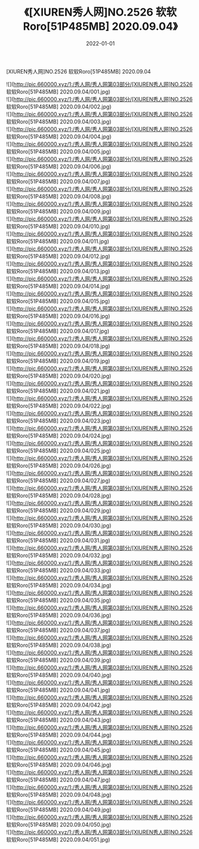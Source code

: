 ﻿---
layout: post
title:  《[XIUREN秀人网]NO.2526 软软Roro[51P485MB] 2020.09.04》
date:   2022-01-01
img: http://pic.660000.xyz/1:/秀人网/秀人网第03部分/[XIUREN秀人网]NO.2526 软软Roro[51P485MB] 2020.09.04/000.jpg
categories: [美女, 清纯, 唯美]
---

[XIUREN秀人网]NO.2526 软软Roro[51P485MB] 2020.09.04

 ![](http://pic.660000.xyz/1:/秀人网/秀人网第03部分/[XIUREN秀人网]NO.2526 软软Roro[51P485MB] 2020.09.04/001.jpg) <br>![](http://pic.660000.xyz/1:/秀人网/秀人网第03部分/[XIUREN秀人网]NO.2526 软软Roro[51P485MB] 2020.09.04/002.jpg) <br>![](http://pic.660000.xyz/1:/秀人网/秀人网第03部分/[XIUREN秀人网]NO.2526 软软Roro[51P485MB] 2020.09.04/003.jpg) <br>![](http://pic.660000.xyz/1:/秀人网/秀人网第03部分/[XIUREN秀人网]NO.2526 软软Roro[51P485MB] 2020.09.04/004.jpg) <br>![](http://pic.660000.xyz/1:/秀人网/秀人网第03部分/[XIUREN秀人网]NO.2526 软软Roro[51P485MB] 2020.09.04/005.jpg) <br>![](http://pic.660000.xyz/1:/秀人网/秀人网第03部分/[XIUREN秀人网]NO.2526 软软Roro[51P485MB] 2020.09.04/006.jpg) <br>![](http://pic.660000.xyz/1:/秀人网/秀人网第03部分/[XIUREN秀人网]NO.2526 软软Roro[51P485MB] 2020.09.04/007.jpg) <br>![](http://pic.660000.xyz/1:/秀人网/秀人网第03部分/[XIUREN秀人网]NO.2526 软软Roro[51P485MB] 2020.09.04/008.jpg) <br>![](http://pic.660000.xyz/1:/秀人网/秀人网第03部分/[XIUREN秀人网]NO.2526 软软Roro[51P485MB] 2020.09.04/009.jpg) <br>![](http://pic.660000.xyz/1:/秀人网/秀人网第03部分/[XIUREN秀人网]NO.2526 软软Roro[51P485MB] 2020.09.04/010.jpg) <br>![](http://pic.660000.xyz/1:/秀人网/秀人网第03部分/[XIUREN秀人网]NO.2526 软软Roro[51P485MB] 2020.09.04/011.jpg) <br>![](http://pic.660000.xyz/1:/秀人网/秀人网第03部分/[XIUREN秀人网]NO.2526 软软Roro[51P485MB] 2020.09.04/012.jpg) <br>![](http://pic.660000.xyz/1:/秀人网/秀人网第03部分/[XIUREN秀人网]NO.2526 软软Roro[51P485MB] 2020.09.04/013.jpg) <br>![](http://pic.660000.xyz/1:/秀人网/秀人网第03部分/[XIUREN秀人网]NO.2526 软软Roro[51P485MB] 2020.09.04/014.jpg) <br>![](http://pic.660000.xyz/1:/秀人网/秀人网第03部分/[XIUREN秀人网]NO.2526 软软Roro[51P485MB] 2020.09.04/015.jpg) <br>![](http://pic.660000.xyz/1:/秀人网/秀人网第03部分/[XIUREN秀人网]NO.2526 软软Roro[51P485MB] 2020.09.04/016.jpg) <br>![](http://pic.660000.xyz/1:/秀人网/秀人网第03部分/[XIUREN秀人网]NO.2526 软软Roro[51P485MB] 2020.09.04/017.jpg) <br>![](http://pic.660000.xyz/1:/秀人网/秀人网第03部分/[XIUREN秀人网]NO.2526 软软Roro[51P485MB] 2020.09.04/018.jpg) <br>![](http://pic.660000.xyz/1:/秀人网/秀人网第03部分/[XIUREN秀人网]NO.2526 软软Roro[51P485MB] 2020.09.04/019.jpg) <br>![](http://pic.660000.xyz/1:/秀人网/秀人网第03部分/[XIUREN秀人网]NO.2526 软软Roro[51P485MB] 2020.09.04/020.jpg) <br>![](http://pic.660000.xyz/1:/秀人网/秀人网第03部分/[XIUREN秀人网]NO.2526 软软Roro[51P485MB] 2020.09.04/021.jpg) <br>![](http://pic.660000.xyz/1:/秀人网/秀人网第03部分/[XIUREN秀人网]NO.2526 软软Roro[51P485MB] 2020.09.04/022.jpg) <br>![](http://pic.660000.xyz/1:/秀人网/秀人网第03部分/[XIUREN秀人网]NO.2526 软软Roro[51P485MB] 2020.09.04/023.jpg) <br>![](http://pic.660000.xyz/1:/秀人网/秀人网第03部分/[XIUREN秀人网]NO.2526 软软Roro[51P485MB] 2020.09.04/024.jpg) <br>![](http://pic.660000.xyz/1:/秀人网/秀人网第03部分/[XIUREN秀人网]NO.2526 软软Roro[51P485MB] 2020.09.04/025.jpg) <br>![](http://pic.660000.xyz/1:/秀人网/秀人网第03部分/[XIUREN秀人网]NO.2526 软软Roro[51P485MB] 2020.09.04/026.jpg) <br>![](http://pic.660000.xyz/1:/秀人网/秀人网第03部分/[XIUREN秀人网]NO.2526 软软Roro[51P485MB] 2020.09.04/027.jpg) <br>![](http://pic.660000.xyz/1:/秀人网/秀人网第03部分/[XIUREN秀人网]NO.2526 软软Roro[51P485MB] 2020.09.04/028.jpg) <br>![](http://pic.660000.xyz/1:/秀人网/秀人网第03部分/[XIUREN秀人网]NO.2526 软软Roro[51P485MB] 2020.09.04/029.jpg) <br>![](http://pic.660000.xyz/1:/秀人网/秀人网第03部分/[XIUREN秀人网]NO.2526 软软Roro[51P485MB] 2020.09.04/030.jpg) <br>![](http://pic.660000.xyz/1:/秀人网/秀人网第03部分/[XIUREN秀人网]NO.2526 软软Roro[51P485MB] 2020.09.04/031.jpg) <br>![](http://pic.660000.xyz/1:/秀人网/秀人网第03部分/[XIUREN秀人网]NO.2526 软软Roro[51P485MB] 2020.09.04/032.jpg) <br>![](http://pic.660000.xyz/1:/秀人网/秀人网第03部分/[XIUREN秀人网]NO.2526 软软Roro[51P485MB] 2020.09.04/033.jpg) <br>![](http://pic.660000.xyz/1:/秀人网/秀人网第03部分/[XIUREN秀人网]NO.2526 软软Roro[51P485MB] 2020.09.04/034.jpg) <br>![](http://pic.660000.xyz/1:/秀人网/秀人网第03部分/[XIUREN秀人网]NO.2526 软软Roro[51P485MB] 2020.09.04/035.jpg) <br>![](http://pic.660000.xyz/1:/秀人网/秀人网第03部分/[XIUREN秀人网]NO.2526 软软Roro[51P485MB] 2020.09.04/036.jpg) <br>![](http://pic.660000.xyz/1:/秀人网/秀人网第03部分/[XIUREN秀人网]NO.2526 软软Roro[51P485MB] 2020.09.04/037.jpg) <br>![](http://pic.660000.xyz/1:/秀人网/秀人网第03部分/[XIUREN秀人网]NO.2526 软软Roro[51P485MB] 2020.09.04/038.jpg) <br>![](http://pic.660000.xyz/1:/秀人网/秀人网第03部分/[XIUREN秀人网]NO.2526 软软Roro[51P485MB] 2020.09.04/039.jpg) <br>![](http://pic.660000.xyz/1:/秀人网/秀人网第03部分/[XIUREN秀人网]NO.2526 软软Roro[51P485MB] 2020.09.04/040.jpg) <br>![](http://pic.660000.xyz/1:/秀人网/秀人网第03部分/[XIUREN秀人网]NO.2526 软软Roro[51P485MB] 2020.09.04/041.jpg) <br>![](http://pic.660000.xyz/1:/秀人网/秀人网第03部分/[XIUREN秀人网]NO.2526 软软Roro[51P485MB] 2020.09.04/042.jpg) <br>![](http://pic.660000.xyz/1:/秀人网/秀人网第03部分/[XIUREN秀人网]NO.2526 软软Roro[51P485MB] 2020.09.04/043.jpg) <br>![](http://pic.660000.xyz/1:/秀人网/秀人网第03部分/[XIUREN秀人网]NO.2526 软软Roro[51P485MB] 2020.09.04/044.jpg) <br>![](http://pic.660000.xyz/1:/秀人网/秀人网第03部分/[XIUREN秀人网]NO.2526 软软Roro[51P485MB] 2020.09.04/045.jpg) <br>![](http://pic.660000.xyz/1:/秀人网/秀人网第03部分/[XIUREN秀人网]NO.2526 软软Roro[51P485MB] 2020.09.04/046.jpg) <br>![](http://pic.660000.xyz/1:/秀人网/秀人网第03部分/[XIUREN秀人网]NO.2526 软软Roro[51P485MB] 2020.09.04/047.jpg) <br>![](http://pic.660000.xyz/1:/秀人网/秀人网第03部分/[XIUREN秀人网]NO.2526 软软Roro[51P485MB] 2020.09.04/048.jpg) <br>![](http://pic.660000.xyz/1:/秀人网/秀人网第03部分/[XIUREN秀人网]NO.2526 软软Roro[51P485MB] 2020.09.04/049.jpg) <br>![](http://pic.660000.xyz/1:/秀人网/秀人网第03部分/[XIUREN秀人网]NO.2526 软软Roro[51P485MB] 2020.09.04/050.jpg) <br>![](http://pic.660000.xyz/1:/秀人网/秀人网第03部分/[XIUREN秀人网]NO.2526 软软Roro[51P485MB] 2020.09.04/051.jpg) <br>